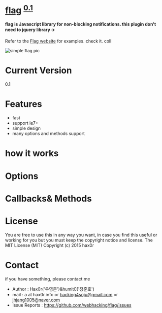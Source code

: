 # [flag](http://flag.hax0r.info) <sup class="is_v">[0.1](http://flag.hax0r.info)<sup>
**flag is Javascript library for non-blocking notifications. this plugin don't need to jquery library** :airplane:

Refer to the [Flag website](http://flag.hax0r.info) for examples. check it.
coll

![simple flag pic](http://www.flagsforlessonline.com/images/message-flag-header.jpg)

# Current Version
0.1

# Features
* fast
* support ie7+
* simple design
* many options and methods support

# how it works

# Options

# Callbacks& Methods

# License
You are free to use this in any way you want, in case you find this useful or working for you but you must keep the copyright notice and license.
The MIT License (MIT) Copyright (c) 2015 hax0r

# Contact
if you have something, please contact me
* Author : Hax0r('우영준')&humit0('장준호')
* mail : a at hax0r.info or hacking4soju@gmail.com or jhjang1005@naver.com
* Issue Reports : https://github.com/webhacking/flag/issues

